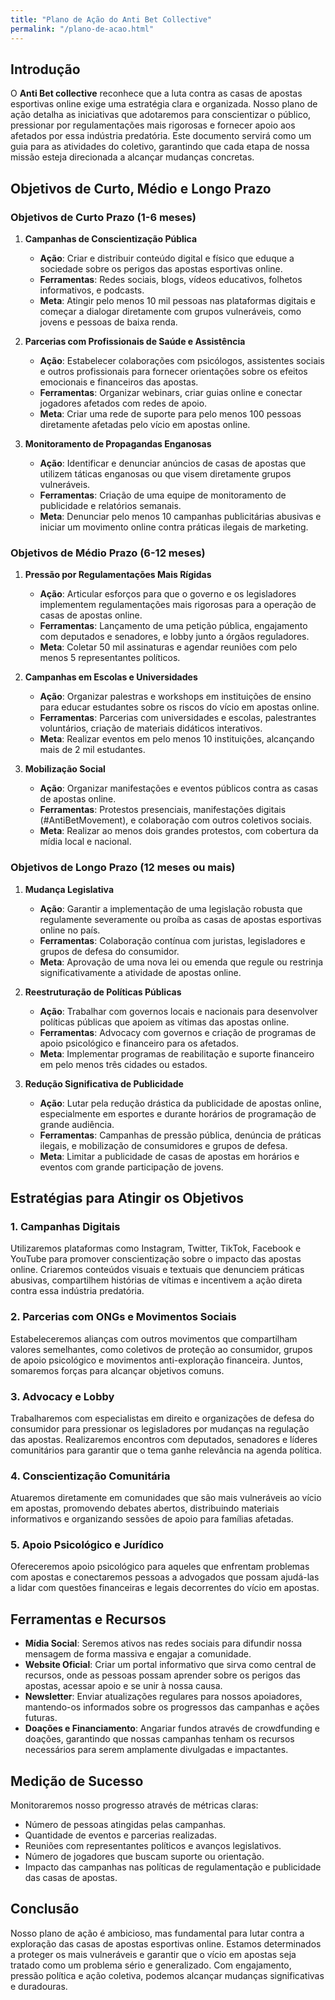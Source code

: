 ```yaml
---
title: "Plano de Ação do Anti Bet Collective"
permalink: "/plano-de-acao.html"
---
```


## **Introdução**
O **Anti Bet collective** reconhece que a luta contra as casas de apostas esportivas online exige uma estratégia clara e organizada. Nosso plano de ação detalha as iniciativas que adotaremos para conscientizar o público, pressionar por regulamentações mais rigorosas e fornecer apoio aos afetados por essa indústria predatória. Este documento servirá como um guia para as atividades do coletivo, garantindo que cada etapa de nossa missão esteja direcionada a alcançar mudanças concretas.

## **Objetivos de Curto, Médio e Longo Prazo**

### **Objetivos de Curto Prazo (1-6 meses)**
1. **Campanhas de Conscientização Pública**
   - **Ação**: Criar e distribuir conteúdo digital e físico que eduque a sociedade sobre os perigos das apostas esportivas online.
   - **Ferramentas**: Redes sociais, blogs, vídeos educativos, folhetos informativos, e podcasts.
   - **Meta**: Atingir pelo menos 10 mil pessoas nas plataformas digitais e começar a dialogar diretamente com grupos vulneráveis, como jovens e pessoas de baixa renda.

2. **Parcerias com Profissionais de Saúde e Assistência**
   - **Ação**: Estabelecer colaborações com psicólogos, assistentes sociais e outros profissionais para fornecer orientações sobre os efeitos emocionais e financeiros das apostas.
   - **Ferramentas**: Organizar webinars, criar guias online e conectar jogadores afetados com redes de apoio.
   - **Meta**: Criar uma rede de suporte para pelo menos 100 pessoas diretamente afetadas pelo vício em apostas online.

3. **Monitoramento de Propagandas Enganosas**
   - **Ação**: Identificar e denunciar anúncios de casas de apostas que utilizem táticas enganosas ou que visem diretamente grupos vulneráveis.
   - **Ferramentas**: Criação de uma equipe de monitoramento de publicidade e relatórios semanais.
   - **Meta**: Denunciar pelo menos 10 campanhas publicitárias abusivas e iniciar um movimento online contra práticas ilegais de marketing.

### **Objetivos de Médio Prazo (6-12 meses)**
1. **Pressão por Regulamentações Mais Rígidas**
   - **Ação**: Articular esforços para que o governo e os legisladores implementem regulamentações mais rigorosas para a operação de casas de apostas online.
   - **Ferramentas**: Lançamento de uma petição pública, engajamento com deputados e senadores, e lobby junto a órgãos reguladores.
   - **Meta**: Coletar 50 mil assinaturas e agendar reuniões com pelo menos 5 representantes políticos.

2. **Campanhas em Escolas e Universidades**
   - **Ação**: Organizar palestras e workshops em instituições de ensino para educar estudantes sobre os riscos do vício em apostas online.
   - **Ferramentas**: Parcerias com universidades e escolas, palestrantes voluntários, criação de materiais didáticos interativos.
   - **Meta**: Realizar eventos em pelo menos 10 instituições, alcançando mais de 2 mil estudantes.

3. **Mobilização Social**
   - **Ação**: Organizar manifestações e eventos públicos contra as casas de apostas online.
   - **Ferramentas**: Protestos presenciais, manifestações digitais (#AntiBetMovement), e colaboração com outros coletivos sociais.
   - **Meta**: Realizar ao menos dois grandes protestos, com cobertura da mídia local e nacional.

### **Objetivos de Longo Prazo (12 meses ou mais)**
1. **Mudança Legislativa**
   - **Ação**: Garantir a implementação de uma legislação robusta que regulamente severamente ou proíba as casas de apostas esportivas online no país.
   - **Ferramentas**: Colaboração contínua com juristas, legisladores e grupos de defesa do consumidor.
   - **Meta**: Aprovação de uma nova lei ou emenda que regule ou restrinja significativamente a atividade de apostas online.

2. **Reestruturação de Políticas Públicas**
   - **Ação**: Trabalhar com governos locais e nacionais para desenvolver políticas públicas que apoiem as vítimas das apostas online.
   - **Ferramentas**: Advocacy com governos e criação de programas de apoio psicológico e financeiro para os afetados.
   - **Meta**: Implementar programas de reabilitação e suporte financeiro em pelo menos três cidades ou estados.

3. **Redução Significativa de Publicidade**
   - **Ação**: Lutar pela redução drástica da publicidade de apostas online, especialmente em esportes e durante horários de programação de grande audiência.
   - **Ferramentas**: Campanhas de pressão pública, denúncia de práticas ilegais, e mobilização de consumidores e grupos de defesa.
   - **Meta**: Limitar a publicidade de casas de apostas em horários e eventos com grande participação de jovens.

## **Estratégias para Atingir os Objetivos**

### **1. Campanhas Digitais**
Utilizaremos plataformas como Instagram, Twitter, TikTok, Facebook e YouTube para promover conscientização sobre o impacto das apostas online. Criaremos conteúdos visuais e textuais que denunciem práticas abusivas, compartilhem histórias de vítimas e incentivem a ação direta contra essa indústria predatória.

### **2. Parcerias com ONGs e Movimentos Sociais**
Estabeleceremos alianças com outros movimentos que compartilham valores semelhantes, como coletivos de proteção ao consumidor, grupos de apoio psicológico e movimentos anti-exploração financeira. Juntos, somaremos forças para alcançar objetivos comuns.

### **3. Advocacy e Lobby**
Trabalharemos com especialistas em direito e organizações de defesa do consumidor para pressionar os legisladores por mudanças na regulação das apostas. Realizaremos encontros com deputados, senadores e líderes comunitários para garantir que o tema ganhe relevância na agenda política.

### **4. Conscientização Comunitária**
Atuaremos diretamente em comunidades que são mais vulneráveis ao vício em apostas, promovendo debates abertos, distribuindo materiais informativos e organizando sessões de apoio para famílias afetadas.

### **5. Apoio Psicológico e Jurídico**
Ofereceremos apoio psicológico para aqueles que enfrentam problemas com apostas e conectaremos pessoas a advogados que possam ajudá-las a lidar com questões financeiras e legais decorrentes do vício em apostas.

## **Ferramentas e Recursos**

- **Mídia Social**: Seremos ativos nas redes sociais para difundir nossa mensagem de forma massiva e engajar a comunidade.
- **Website Oficial**: Criar um portal informativo que sirva como central de recursos, onde as pessoas possam aprender sobre os perigos das apostas, acessar apoio e se unir à nossa causa.
- **Newsletter**: Enviar atualizações regulares para nossos apoiadores, mantendo-os informados sobre os progressos das campanhas e ações futuras.
- **Doações e Financiamento**: Angariar fundos através de crowdfunding e doações, garantindo que nossas campanhas tenham os recursos necessários para serem amplamente divulgadas e impactantes.

## **Medição de Sucesso**

Monitoraremos nosso progresso através de métricas claras:
- Número de pessoas atingidas pelas campanhas.
- Quantidade de eventos e parcerias realizadas.
- Reuniões com representantes políticos e avanços legislativos.
- Número de jogadores que buscam suporte ou orientação.
- Impacto das campanhas nas políticas de regulamentação e publicidade das casas de apostas.

## **Conclusão**
Nosso plano de ação é ambicioso, mas fundamental para lutar contra a exploração das casas de apostas esportivas online. Estamos determinados a proteger os mais vulneráveis e garantir que o vício em apostas seja tratado como um problema sério e generalizado. Com engajamento, pressão política e ação coletiva, podemos alcançar mudanças significativas e duradouras.
